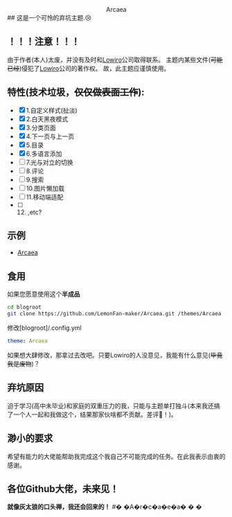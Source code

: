 <div align="center">Arcaea</div>
## 这是一个可怜的弃坑主题.😢

## ！！！注意！！！
由于作者(本人)太废，并没有及时和[Lowiro](https://www.lowiro.com/)公司取得联系。
主题内某些文件(~~可能已经~~)侵犯了[Lowiro](https://www.lowiro.com/)公司的著作权。
故，此主题应谨慎使用。

## 特性(技术垃圾，~~仅仅做表面工作~~):
- [x] 1.自定义样式(扯淡)
- [x] 2.白天黑夜模式
- [x] 3.分类页面
- [x] 4.下一页与上一页
- [x] 5.目录
- [x] 6.多语言添加 
- [ ] 7.光与对立的切换
- [ ] 8.评论
- [ ] 9.搜索
- [ ] 10.图片懒加载
- [ ] 11.移动端适配
- [ ] 12. ,etc?

## 示例
- [Arcaea](https://LemonFan-maker.github.io/)

## 食用
如果您愿意使用这个**半成品**
```bash
cd blogroot
git clone https://github.com/LemonFan-maker/Arcaea.git /themes/Arcaea
```
修改[blogroot]/.config.yml
```yaml
theme: Arcaea
```
如果想大肆修改，那拿过去改吧。只要Lowiro的人没意见，我能有什么意见(~~毕竟我是废物~~)？

## 弃坑原因
迫于学习(高中未毕业)和家庭的双重压力的我，只能与主题单打独斗(本来我还搞了一个人一起和我做这个，结果那家伙啥都不贡献。差评🤬！)。

## 渺小的要求
希望有能力的大佬能帮助我完成这个我自己不可能完成的任务。在此我表示由衷的感谢。

## 各位Github大佬，未来见！
**就像灰太狼的口头禅，我还会回来的！**
#� �A�r�c�a�e�a�
�
�
